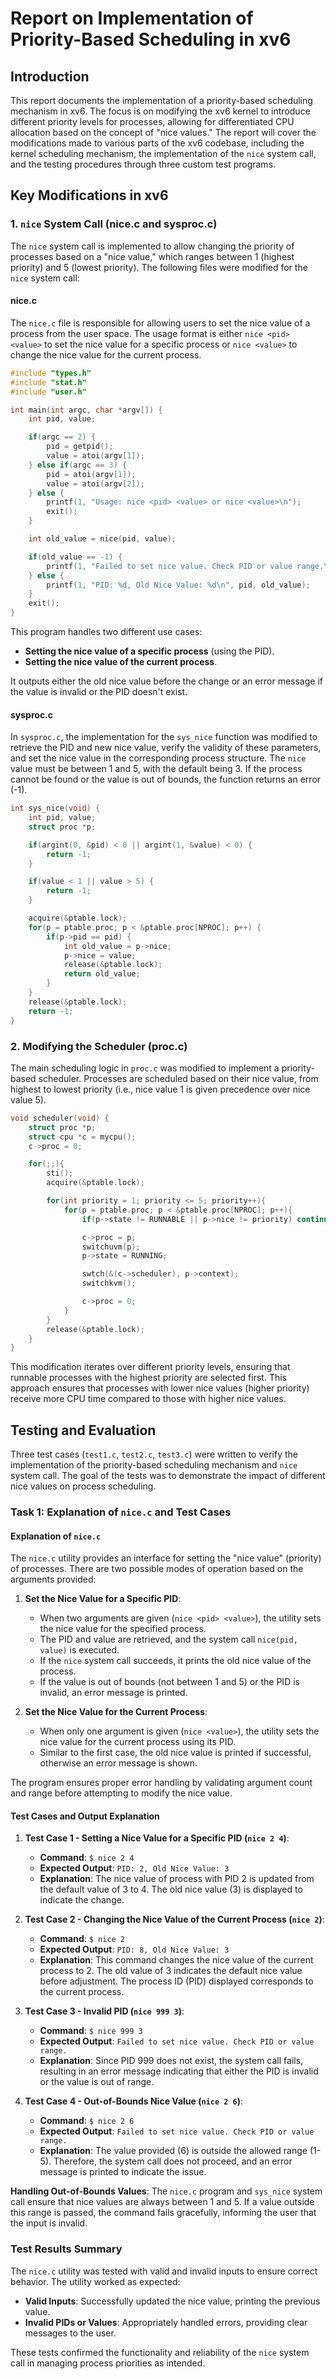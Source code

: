 # Report on Implementation of Priority-Based Scheduling in xv6

## Introduction
This report documents the implementation of a priority-based scheduling mechanism in xv6. The focus is on modifying the xv6 kernel to introduce different priority levels for processes, allowing for differentiated CPU allocation based on the concept of "nice values." The report will cover the modifications made to various parts of the xv6 codebase, including the kernel scheduling mechanism, the implementation of the `nice` system call, and the testing procedures through three custom test programs.

## Key Modifications in xv6

### 1. `nice` System Call (nice.c and sysproc.c)
The `nice` system call is implemented to allow changing the priority of processes based on a "nice value," which ranges between 1 (highest priority) and 5 (lowest priority). The following files were modified for the `nice` system call:

#### nice.c
The `nice.c` file is responsible for allowing users to set the nice value of a process from the user space. The usage format is either `nice <pid> <value>` to set the nice value for a specific process or `nice <value>` to change the nice value for the current process.

```c
#include "types.h"
#include "stat.h"
#include "user.h"

int main(int argc, char *argv[]) {
    int pid, value;

    if(argc == 2) {
        pid = getpid();
        value = atoi(argv[1]);
    } else if(argc == 3) {
        pid = atoi(argv[1]);
        value = atoi(argv[2]);
    } else {
        printf(1, "Usage: nice <pid> <value> or nice <value>\n");
        exit();
    }

    int old_value = nice(pid, value);

    if(old_value == -1) {
        printf(1, "Failed to set nice value. Check PID or value range.\n");
    } else {
        printf(1, "PID: %d, Old Nice Value: %d\n", pid, old_value);
    }
    exit();
}
```

This program handles two different use cases:
- **Setting the nice value of a specific process** (using the PID).
- **Setting the nice value of the current process**.

It outputs either the old nice value before the change or an error message if the value is invalid or the PID doesn't exist.

#### sysproc.c
In `sysproc.c`, the implementation for the `sys_nice` function was modified to retrieve the PID and new nice value, verify the validity of these parameters, and set the nice value in the corresponding process structure. The `nice` value must be between 1 and 5, with the default being 3. If the process cannot be found or the value is out of bounds, the function returns an error (-1).

```c
int sys_nice(void) {
    int pid, value;
    struct proc *p;

    if(argint(0, &pid) < 0 || argint(1, &value) < 0) {
        return -1;
    }

    if(value < 1 || value > 5) {
        return -1;
    }

    acquire(&ptable.lock);
    for(p = ptable.proc; p < &ptable.proc[NPROC]; p++) {
        if(p->pid == pid) {
            int old_value = p->nice;
            p->nice = value;
            release(&ptable.lock);
            return old_value;
        }
    }
    release(&ptable.lock);
    return -1;
}
```

### 2. Modifying the Scheduler (proc.c)
The main scheduling logic in `proc.c` was modified to implement a priority-based scheduler. Processes are scheduled based on their nice value, from highest to lowest priority (i.e., nice value 1 is given precedence over nice value 5).

```c
void scheduler(void) {
    struct proc *p;
    struct cpu *c = mycpu();
    c->proc = 0;

    for(;;){
        sti();
        acquire(&ptable.lock);

        for(int priority = 1; priority <= 5; priority++){
            for(p = ptable.proc; p < &ptable.proc[NPROC]; p++){
                if(p->state != RUNNABLE || p->nice != priority) continue;

                c->proc = p;
                switchuvm(p);
                p->state = RUNNING;

                swtch(&(c->scheduler), p->context);
                switchkvm();

                c->proc = 0;
            }
        }
        release(&ptable.lock);
    }
}
```
This modification iterates over different priority levels, ensuring that runnable processes with the highest priority are selected first. This approach ensures that processes with lower nice values (higher priority) receive more CPU time compared to those with higher nice values.

## Testing and Evaluation

Three test cases (`test1.c`, `test2.c`, `test3.c`) were written to verify the implementation of the priority-based scheduling mechanism and `nice` system call. The goal of the tests was to demonstrate the impact of different nice values on process scheduling.

### Task 1: Explanation of `nice.c` and Test Cases

#### Explanation of `nice.c`
The `nice.c` utility provides an interface for setting the "nice value" (priority) of processes. There are two possible modes of operation based on the arguments provided:

1. **Set the Nice Value for a Specific PID**:
   - When two arguments are given (`nice <pid> <value>`), the utility sets the nice value for the specified process.
   - The PID and value are retrieved, and the system call `nice(pid, value)` is executed.
   - If the `nice` system call succeeds, it prints the old nice value of the process.
   - If the value is out of bounds (not between 1 and 5) or the PID is invalid, an error message is printed.

2. **Set the Nice Value for the Current Process**:
   - When only one argument is given (`nice <value>`), the utility sets the nice value for the current process using its PID.
   - Similar to the first case, the old nice value is printed if successful, otherwise an error message is shown.

The program ensures proper error handling by validating argument count and range before attempting to modify the nice value.

#### Test Cases and Output Explanation

1. **Test Case 1 - Setting a Nice Value for a Specific PID (`nice 2 4`)**:
   - **Command**: `$ nice 2 4`
   - **Expected Output**: `PID: 2, Old Nice Value: 3`
   - **Explanation**: The nice value of process with PID 2 is updated from the default value of 3 to 4. The old nice value (3) is displayed to indicate the change.

2. **Test Case 2 - Changing the Nice Value of the Current Process (`nice 2`)**:
   - **Command**: `$ nice 2`
   - **Expected Output**: `PID: 8, Old Nice Value: 3`
   - **Explanation**: This command changes the nice value of the current process to 2. The old value of 3 indicates the default nice value before adjustment. The process ID (PID) displayed corresponds to the current process.

3. **Test Case 3 - Invalid PID (`nice 999 3`)**:
   - **Command**: `$ nice 999 3`
   - **Expected Output**: `Failed to set nice value. Check PID or value range.`
   - **Explanation**: Since PID 999 does not exist, the system call fails, resulting in an error message indicating that either the PID is invalid or the value is out of range.

4. **Test Case 4 - Out-of-Bounds Nice Value (`nice 2 6`)**:
   - **Command**: `$ nice 2 6`
   - **Expected Output**: `Failed to set nice value. Check PID or value range.`
   - **Explanation**: The value provided (6) is outside the allowed range (1-5). Therefore, the system call does not proceed, and an error message is printed to indicate the issue.

**Handling Out-of-Bounds Values**: The `nice.c` program and `sys_nice` system call ensure that nice values are always between 1 and 5. If a value outside this range is passed, the command fails gracefully, informing the user that the input is invalid.

### Test Results Summary

The `nice.c` utility was tested with valid and invalid inputs to ensure correct behavior. The utility worked as expected:
- **Valid Inputs**: Successfully updated the nice value, printing the previous value.
- **Invalid PIDs or Values**: Appropriately handled errors, providing clear messages to the user.

These tests confirmed the functionality and reliability of the `nice` system call in managing process priorities as intended.

